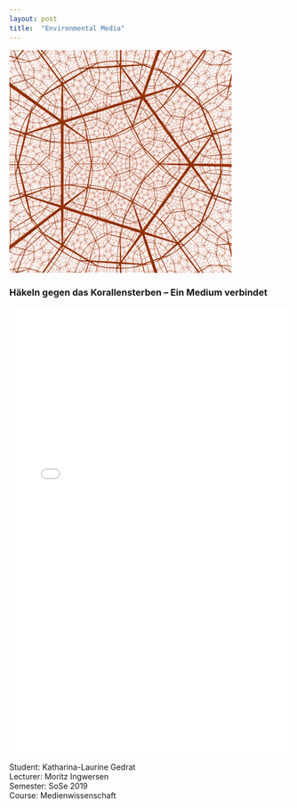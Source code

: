 ```yaml
---
layout: post
title:  "Environmental Media"
---
```

<img src="/images/environmental_media/kg-Hyperbolic_orthogonal_dodecahedral_honeycomb.jpeg" alt="kg-Hyperbolic_orthogonal_dodecahedral_honeycomb.jpeg" width="400" height="auto"/><br>

### Häkeln gegen das Korallensterben – Ein Medium verbindet<br>

<embed src="/images/environmental_media/kg-Environmental_Media_Termpaper.pdf" width="100%" height="800"
 type="application/pdf">

Student: Katharina-Laurine Gedrat <br>
Lecturer: Moritz Ingwersen <br>
Semester: SoSe 2019 <br>
Course: Medienwissenschaft